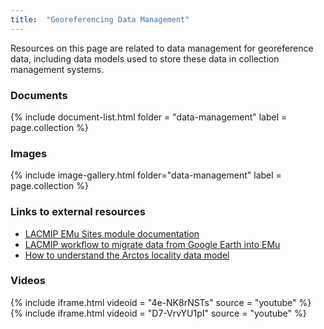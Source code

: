 ```yaml
---
title:  "Georeferencing Data Management"
---
```


Resources on this page are related to data management for georeference data, including data models used to store these data in collection management systems.

### Documents

{% include document-list.html folder = "data-management" label = page.collection %}

### Images

{% include image-gallery.html folder="data-management" label = page.collection %}

### Links to external resources

- [LACMIP EMu Sites module documentation](https://lacmip.github.io/emu/documentation/sites/)
- [LACMIP workflow to migrate data from Google Earth into EMu](https://lacmip.github.io/emu/documentation/googleearth/)
- [How to understand the Arctos locality data model](http://handbook.arctosdb.org/how_to/How-to-understand-the-Arctos-Locality-Model.html)

### Videos

{% include iframe.html videoid = "4e-NK8rNSTs" source = "youtube" %}
{% include iframe.html videoid = "D7-VrvYU1pI" source = "youtube" %}
